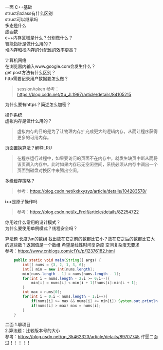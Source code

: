 一面
C++基础  
struct和class有什么区别  
struct可以继承吗  
多态是什么  
虚函数  
c++内存区域是什么？分别做什么？  
智能指针是做什么用的？  
堆内存和栈内存的分配谁的效率更高？  

计算机网络  
在浏览器内输入www.google.com会发生什么？  
get post方法有什么区别？  
http需要记录用户数据要怎么做？ 

> session/token 参考：https://blog.csdn.net/Xu_JL1997/article/details/84105215
 
为什么要有https？简述怎么加密？  

操作系统  
虚拟内存是做什么用的？  
> 虚拟内存的目的是为了让物理内存扩充成更大的逻辑内存，从而让程序获得更多的可用内存。

页面置换算法？解释LRU  
> 在程序运行过程中，如果要访问的页面不在内存中，就发生缺页中断从而将该页调入内存中。此时如果内存已无空闲空间，系统必须从内存中调出一个页面到磁盘对换区中来腾出空间。

多级缓存策略？  
> 参考：https://blog.csdn.net/kxkxyzyz/article/details/104283578/

i++是原子操作吗
> 参考：https://blog.csdn.net/lx_Frolf/article/details/82254722  

你用过什么常用的设计模式？  
为什么要使用单例模式？线程安全吗？  

算法题
长度为n的数组 找出放在它之前的数都比它小？放在它之后的数都比它大的这些数？返回值是一个数组 希望是线性时间复杂度 空间复杂度无要求  
参考：https://www.cnblogs.com/cfYu/p/12376182.html
```java
    public static void main(String[] args) {
        int[] nums = {3, 2, 1, 3, 6};
        int[] min = new int[nums.length];
        min[nums.length - 1] = nums[nums.length - 1];
        for(int i = nums.length - 2;i >= 0;i--){
            min[i] = nums[i] < min[i + 1]?nums[i]:min[i + 1];
        }
        int max = nums[0];
        for(int i = 0;i < nums.length - 1;i++){
            if(nums[i] >= max && nums[i] <= min[i]) System.out.println(nums[i]);
            if(nums[i] > max) max = nums[i];
        }
    }
```
二面
1.聊项目  
2.算法题：比较版本号的大小  
参考：https://blog.csdn.net/qq_35462323/article/details/89707745
许愿二面过！！！！！  